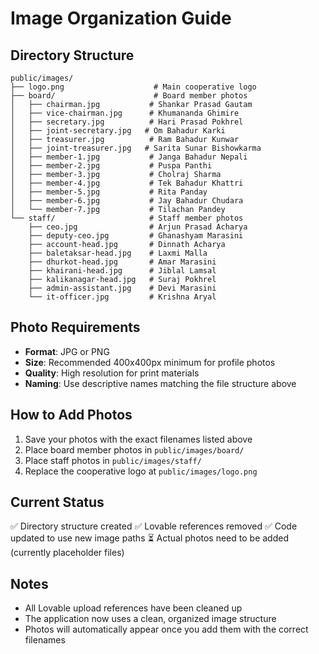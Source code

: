 # Image Organization Guide

## Directory Structure

```
public/images/
├── logo.png                    # Main cooperative logo
├── board/                      # Board member photos
│   ├── chairman.jpg           # Shankar Prasad Gautam
│   ├── vice-chairman.jpg      # Khumananda Ghimire  
│   ├── secretary.jpg          # Hari Prasad Pokhrel
│   ├── joint-secretary.jpg   # Om Bahadur Karki
│   ├── treasurer.jpg          # Ram Bahadur Kunwar
│   ├── joint-treasurer.jpg   # Sarita Sunar Bishowkarma
│   ├── member-1.jpg           # Janga Bahadur Nepali
│   ├── member-2.jpg           # Puspa Panthi
│   ├── member-3.jpg           # Cholraj Sharma
│   ├── member-4.jpg           # Tek Bahadur Khattri
│   ├── member-5.jpg           # Rita Panday
│   ├── member-6.jpg           # Jay Bahadur Chudara
│   └── member-7.jpg           # Tilachan Pandey
└── staff/                     # Staff member photos
    ├── ceo.jpg                # Arjun Prasad Acharya
    ├── deputy-ceo.jpg         # Ghanashyam Marasini
    ├── account-head.jpg       # Dinnath Acharya
    ├── baletaksar-head.jpg    # Laxmi Malla
    ├── dhurkot-head.jpg       # Amar Marasini
    ├── khairani-head.jpg      # Jiblal Lamsal
    ├── kalikanagar-head.jpg   # Suraj Pokhrel
    ├── admin-assistant.jpg    # Devi Marasini
    └── it-officer.jpg         # Krishna Aryal
```

## Photo Requirements

- **Format**: JPG or PNG
- **Size**: Recommended 400x400px minimum for profile photos
- **Quality**: High resolution for print materials
- **Naming**: Use descriptive names matching the file structure above

## How to Add Photos

1. Save your photos with the exact filenames listed above
2. Place board member photos in `public/images/board/`
3. Place staff photos in `public/images/staff/`
4. Replace the cooperative logo at `public/images/logo.png`

## Current Status

✅ Directory structure created
✅ Lovable references removed
✅ Code updated to use new image paths
⏳ Actual photos need to be added (currently placeholder files)

## Notes

- All Lovable upload references have been cleaned up
- The application now uses a clean, organized image structure
- Photos will automatically appear once you add them with the correct filenames